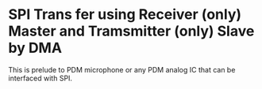 # SPI Trans fer using Receiver (only)  Master and Tramsmitter (only) Slave by DMA

This is prelude to PDM microphone or any PDM analog IC that can be interfaced with SPI.
